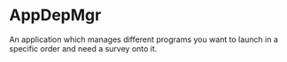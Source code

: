 # AppDepMgr
An application which manages different programs you want to launch in a specific order and need a survey onto it.
